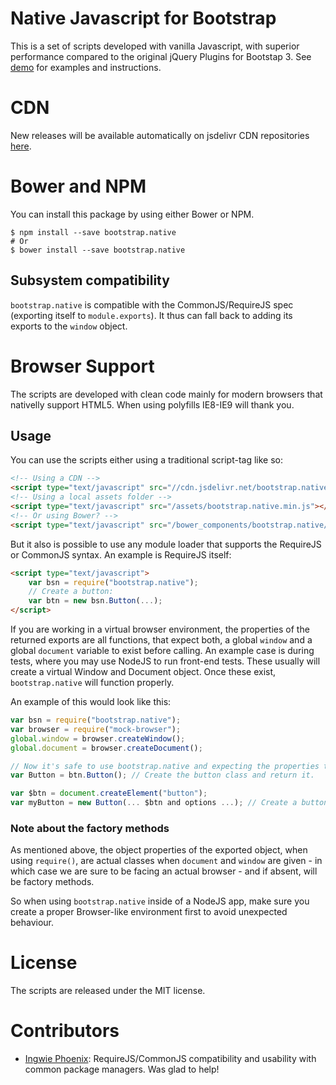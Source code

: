 # Native Javascript for Bootstrap
This is a set of scripts developed with vanilla Javascript, with superior performance compared to the original jQuery Plugins for Bootstap 3.
See <a href="http://thednp.github.io/bootstrap.native/">demo</a> for examples and instructions.

# CDN
New releases will be available automatically on jsdelivr CDN repositories <a href="http://www.jsdelivr.com/#!bootstrap.native">here</a>.

# Bower and NPM
You can install this package by using either Bower or NPM.

    $ npm install --save bootstrap.native
    # Or
    $ bower install --save bootstrap.native

## Subsystem compatibility
`bootstrap.native` is compatible with the CommonJS/RequireJS spec (exporting itself to `module.exports`). It thus can fall back to adding its exports to the `window` object.

# Browser Support
The scripts are developed with clean code mainly for modern browsers that nativelly support HTML5. When using polyfills IE8-IE9 will thank you.

## Usage
You can use the scripts either using a traditional script-tag like so:

```html
<!-- Using a CDN -->
<script type="text/javascript" src="//cdn.jsdelivr.net/bootstrap.native/0.9.6/bootstrap-native.min.js"></script>
<!-- Using a local assets folder -->
<script type="text/javascript" src="/assets/bootstrap.native.min.js"></script>
<!-- Or using Bower? -->
<script type="text/javascript" src="/bower_components/bootstrap.native/dist/bootstrap-native.min.js"></script>
```

But it also is possible to use any module loader that supports the RequireJS or CommonJS syntax. An example is RequireJS itself:

```html
<script type="text/javascript">
    var bsn = require("bootstrap.native");
    // Create a button:
    var btn = new bsn.Button(...);
</script>
```

If you are working in a virtual browser environment, the properties of the returned exports are all functions, that expect both, a global `window` and a global `document` variable to exist before calling. An example case is during tests, where you may use NodeJS to run front-end tests. These usually will create a virtual Window and Document object. Once these exist, `bootstrap.native` will function properly.

An example of this would look like this:

```javascript
var bsn = require("bootstrap.native");
var browser = require("mock-browser");
global.window = browser.createWindow();
global.document = browser.createDocument();

// Now it's safe to use bootstrap.native and expecting the properties to be the actual component classes.
var Button = btn.Button(); // Create the button class and return it.

var $btn = document.createElement("button");
var myButton = new Button(... $btn and options ...); // Create a button and do a test.
```

### Note about the factory methods
As mentioned above, the object properties of the exported object, when using `require()`, are actual classes when `document` and `window` are given - in which case we are sure to be facing an actual browser - and if absent, will be factory methods.

So when using `bootstrap.native` inside of a NodeJS app, make sure you create a proper Browser-like environment first to avoid unexpected behaviour.

# License
The scripts are released under the MIT license.

# Contributors
- [Ingwie Phoenix](https://github.com/IngwiePhoenix): RequireJS/CommonJS compatibility and usability with common package managers. Was glad to help!
